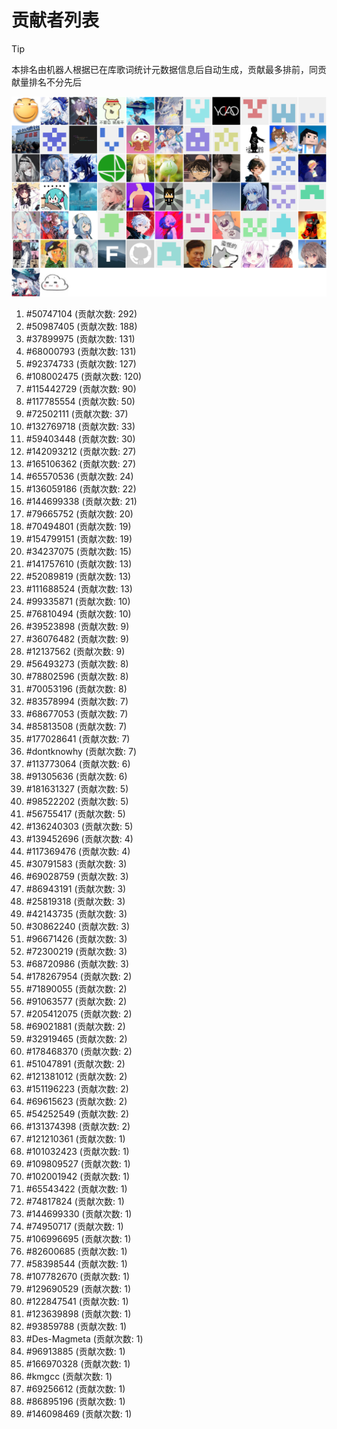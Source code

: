 # 贡献者列表

> [!TIP]
> 本排名由机器人根据已在库歌词统计元数据信息后自动生成，贡献最多排前，同贡献量排名不分先后

![贡献者头像画廊](./CONTRIBUTORS.svg)

1. #50747104 (贡献次数: 292)
2. #50987405 (贡献次数: 188)
3. #37899975 (贡献次数: 131)
4. #68000793 (贡献次数: 131)
5. #92374733 (贡献次数: 127)
6. #108002475 (贡献次数: 120)
7. #115442729 (贡献次数: 90)
8. #117785554 (贡献次数: 50)
9. #72502111 (贡献次数: 37)
10. #132769718 (贡献次数: 33)
11. #59403448 (贡献次数: 30)
12. #142093212 (贡献次数: 27)
13. #165106362 (贡献次数: 27)
14. #65570536 (贡献次数: 24)
15. #136059186 (贡献次数: 22)
16. #144699338 (贡献次数: 21)
17. #79665752 (贡献次数: 20)
18. #70494801 (贡献次数: 19)
19. #154799151 (贡献次数: 19)
20. #34237075 (贡献次数: 15)
21. #141757610 (贡献次数: 13)
22. #52089819 (贡献次数: 13)
23. #111688524 (贡献次数: 13)
24. #99335871 (贡献次数: 10)
25. #76810494 (贡献次数: 10)
26. #39523898 (贡献次数: 9)
27. #36076482 (贡献次数: 9)
28. #12137562 (贡献次数: 9)
29. #56493273 (贡献次数: 8)
30. #78802596 (贡献次数: 8)
31. #70053196 (贡献次数: 8)
32. #83578994 (贡献次数: 7)
33. #68677053 (贡献次数: 7)
34. #85813508 (贡献次数: 7)
35. #177028641 (贡献次数: 7)
36. #dontknowhy (贡献次数: 7)
37. #113773064 (贡献次数: 6)
38. #91305636 (贡献次数: 6)
39. #181631327 (贡献次数: 5)
40. #98522202 (贡献次数: 5)
41. #56755417 (贡献次数: 5)
42. #136240303 (贡献次数: 5)
43. #139452696 (贡献次数: 4)
44. #117369476 (贡献次数: 4)
45. #30791583 (贡献次数: 3)
46. #69028759 (贡献次数: 3)
47. #86943191 (贡献次数: 3)
48. #25819318 (贡献次数: 3)
49. #42143735 (贡献次数: 3)
50. #30862240 (贡献次数: 3)
51. #96671426 (贡献次数: 3)
52. #72300219 (贡献次数: 3)
53. #68720986 (贡献次数: 3)
54. #178267954 (贡献次数: 2)
55. #71890055 (贡献次数: 2)
56. #91063577 (贡献次数: 2)
57. #205412075 (贡献次数: 2)
58. #69021881 (贡献次数: 2)
59. #32919465 (贡献次数: 2)
60. #178468370 (贡献次数: 2)
61. #51047891 (贡献次数: 2)
62. #121381012 (贡献次数: 2)
63. #151196223 (贡献次数: 2)
64. #69615623 (贡献次数: 2)
65. #54252549 (贡献次数: 2)
66. #131374398 (贡献次数: 2)
67. #121210361 (贡献次数: 1)
68. #101032423 (贡献次数: 1)
69. #109809527 (贡献次数: 1)
70. #102001942 (贡献次数: 1)
71. #65543422 (贡献次数: 1)
72. #74817824 (贡献次数: 1)
73. #144699330 (贡献次数: 1)
74. #74950717 (贡献次数: 1)
75. #106996695 (贡献次数: 1)
76. #82600685 (贡献次数: 1)
77. #58398544 (贡献次数: 1)
78. #107782670 (贡献次数: 1)
79. #129690529 (贡献次数: 1)
80. #122847541 (贡献次数: 1)
81. #123639898 (贡献次数: 1)
82. #93859788 (贡献次数: 1)
83. #Des-Magmeta (贡献次数: 1)
84. #96913885 (贡献次数: 1)
85. #166970328 (贡献次数: 1)
86. #kmgcc (贡献次数: 1)
87. #69256612 (贡献次数: 1)
88. #86895196 (贡献次数: 1)
89. #146098469 (贡献次数: 1)
